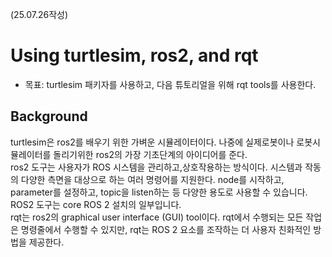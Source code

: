 (25.07.26작성)
# Using turtlesim, ros2, and rqt
* 목표: turtlesim 패키자를 사용하고, 다음 튜토리얼을 위해 rqt tools를 사용한다.

## Background
turtlesim은 ros2를 배우기 위한 가벼운 시뮬레이터이다. 나중에 실제로봇이나 로봇시뮬레이터를 돌리기위한 ros2의 가장 기초단계의 아이디어를 준다.   
ros2 도구는 사용자가 ROS 시스템을 관리하고,상호작용하는 방식이다. 시스템과 작동의 다양한 측면을 대상으로 하는 여러 명령어를 지원한다. node를 시작하고, parameter를 설정하고, topic을 listen하는 등 다양한 용도로 사용할 수 있습니다. ROS2 도구는 core ROS 2 설치의 일부입니다.    
rqt는 ros2의 graphical user interface (GUI) tool이다. rqt에서 수행되는 모든 작업은 명령줄에서 수행할 수 있지만, rqt는 ROS 2 요소를 조작하는 더 사용자 친화적인 방법을 제공한다.
